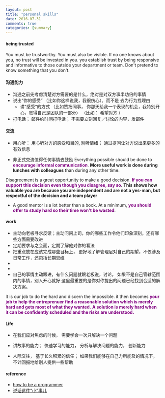 ```yaml
---
layout: post
title: "personal skills"
date: 2016-07-31
comments: true
categories: [summary]
---
```

#### being trusted
You must be trustworthy. You must also be visible. If no one knows about you, no trust will be invested in you.
you establish trust by being responsive and informative to those outside your department or team.
Don't pretend to know something that you don't.

#### 沟通能力
- 沟通之前先考虑清楚对方需要的是什么，绝对是对双方事半功倍的事情
- 说出“你的感受” （比如你这样说我，我很伤心），而不是 去为行为找理由
  * 讲”感受“的方式 （比如赞扬同事， 你那天给我一个表现的机会，我特别开心，觉得自己是团队的一部分）
   （比如： 希望对方 ）
- 打电话； 邮件约时间打电话； 不需要立刻回复／讨论的内容，发邮件   

#### 交流
- 用心听： 用心听对方的感受和目的, 别听情绪； 通过提问让对方说出来更多的有效信息

- 非正式交流值得任何事情去鼓励
Everything possible should be done to <font color="#800080">**encourage informal communication**</font>. **More useful work is done during lunches with colleagues** than during any other time.

Disagreement is a great opportunity to make a good decision. <font color="#800080">**If you can support this decision even though you disagree, say so</font>. This shows how valuable you are
because you are independent and are not a yes-man, but respectful of the decision and a team player**

- A good mentor is a lot better than a book. At a minimum, **<font color="#800080">you should offer to study hard so their time won't be wasted</font>**.

#### work
 - 主动向老板寻求反馈；主动问问上司，你的哪些工作令他们印象深刻，还有哪些方面需要改进
 -  定期要求与之会面，定期了解他对你的看法
 -  把重点放在应该完成哪些目标上， 更好地了解管理层对自己的期望，不仅涉及日常工作，还包括长期思维
 -  
 - 
 - 自己的事情主动跟进，有什么问题就跟老板说，讨论， 如果不是自己管辖范围内的事情，别人开心就好
这里最重要的是你对你提出的问题已经找到合适的解决方案。


It is our job to do the hard and discern the impossible. it then becomes **<font color="#800080">your job to help the entreprenuer find a reasonable solution which is merely hard and gets
most of what they wanted.</font>**  **<font color="#800080">A solution is merely hard when it can be confidently scheduled and the risks are understood.</font>**

#### Life
  - 在我们应对焦虑的时候， 需要学会一次只解决一个问题
  - 讲故事的能力； 
    快速学习的能力，  分析与解决问题的能力， 创新能力

  -  人际交往， 基于长久积累的信任；
     如果我们能够在自己力所能及的情况下，不计回报地给别人提供一些帮助


#### reference
* [how to be a programmer](https://www.gitbook.com/book/braydie/how-to-be-a-programmer)
* [说话这件“小”事儿](http://nulishehui.blog.caixin.com/archives/159095)
